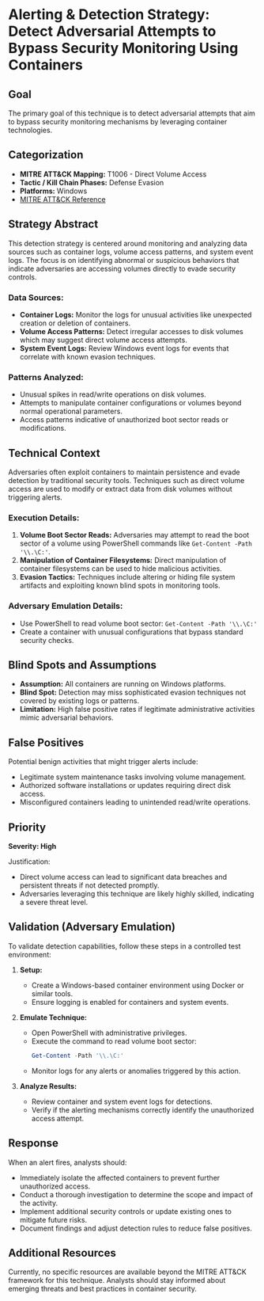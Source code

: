 # Alerting & Detection Strategy: Detect Adversarial Attempts to Bypass Security Monitoring Using Containers

## Goal
The primary goal of this technique is to detect adversarial attempts that aim to bypass security monitoring mechanisms by leveraging container technologies.

## Categorization
- **MITRE ATT&CK Mapping:** T1006 - Direct Volume Access
- **Tactic / Kill Chain Phases:** Defense Evasion
- **Platforms:** Windows
- [MITRE ATT&CK Reference](https://attack.mitre.org/techniques/T1006)

## Strategy Abstract
This detection strategy is centered around monitoring and analyzing data sources such as container logs, volume access patterns, and system event logs. The focus is on identifying abnormal or suspicious behaviors that indicate adversaries are accessing volumes directly to evade security controls.

### Data Sources:
- **Container Logs:** Monitor the logs for unusual activities like unexpected creation or deletion of containers.
- **Volume Access Patterns:** Detect irregular accesses to disk volumes which may suggest direct volume access attempts.
- **System Event Logs:** Review Windows event logs for events that correlate with known evasion techniques.

### Patterns Analyzed:
- Unusual spikes in read/write operations on disk volumes.
- Attempts to manipulate container configurations or volumes beyond normal operational parameters.
- Access patterns indicative of unauthorized boot sector reads or modifications.

## Technical Context
Adversaries often exploit containers to maintain persistence and evade detection by traditional security tools. Techniques such as direct volume access are used to modify or extract data from disk volumes without triggering alerts.

### Execution Details:
1. **Volume Boot Sector Reads:** Adversaries may attempt to read the boot sector of a volume using PowerShell commands like `Get-Content -Path '\\.\C:'`.
2. **Manipulation of Container Filesystems:** Direct manipulation of container filesystems can be used to hide malicious activities.
3. **Evasion Tactics:** Techniques include altering or hiding file system artifacts and exploiting known blind spots in monitoring tools.

### Adversary Emulation Details:
- Use PowerShell to read volume boot sector: `Get-Content -Path '\\.\C:'`
- Create a container with unusual configurations that bypass standard security checks.

## Blind Spots and Assumptions
- **Assumption:** All containers are running on Windows platforms.
- **Blind Spot:** Detection may miss sophisticated evasion techniques not covered by existing logs or patterns.
- **Limitation:** High false positive rates if legitimate administrative activities mimic adversarial behaviors.

## False Positives
Potential benign activities that might trigger alerts include:
- Legitimate system maintenance tasks involving volume management.
- Authorized software installations or updates requiring direct disk access.
- Misconfigured containers leading to unintended read/write operations.

## Priority
**Severity: High**

Justification:
- Direct volume access can lead to significant data breaches and persistent threats if not detected promptly.
- Adversaries leveraging this technique are likely highly skilled, indicating a severe threat level.

## Validation (Adversary Emulation)
To validate detection capabilities, follow these steps in a controlled test environment:

1. **Setup:**
   - Create a Windows-based container environment using Docker or similar tools.
   - Ensure logging is enabled for containers and system events.

2. **Emulate Technique:**
   - Open PowerShell with administrative privileges.
   - Execute the command to read volume boot sector:
     ```powershell
     Get-Content -Path '\\.\C:'
     ```
   - Monitor logs for any alerts or anomalies triggered by this action.

3. **Analyze Results:**
   - Review container and system event logs for detections.
   - Verify if the alerting mechanisms correctly identify the unauthorized access attempt.

## Response
When an alert fires, analysts should:
- Immediately isolate the affected containers to prevent further unauthorized access.
- Conduct a thorough investigation to determine the scope and impact of the activity.
- Implement additional security controls or update existing ones to mitigate future risks.
- Document findings and adjust detection rules to reduce false positives.

## Additional Resources
Currently, no specific resources are available beyond the MITRE ATT&CK framework for this technique. Analysts should stay informed about emerging threats and best practices in container security.